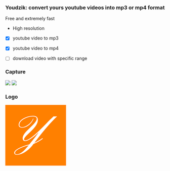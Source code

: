 ### Youdzik: convert yours youtube videos into mp3 or mp4 format
Free and extremely fast

- High resolution
- [x] youtube video to mp3
- [x] youtube video to mp4

- [ ] download video with specific range

### Capture
![](https://i.ibb.co/vXksrnB/youdzik.png)
![](https://i.ibb.co/9hfYSRj/youdzik2.png)

### Logo
![](public/logo192.png)